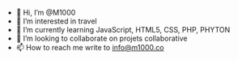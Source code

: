 - 👋 Hi, I’m @M1000
- 👀 I’m interested in travel
- 🌱 I’m currently learning JavaScript, HTML5, CSS, PHP, PHYTON
- 💞️ I’m looking to collaborate on projets collaborative
- 📫 How to reach me write to info@m1000.co

<!---
kronos6/kronos6 is a ✨ special ✨ repository because its `README.md` (this file) appears on your GitHub profile.
You can click the Preview link to take a look at your changes.
--->
